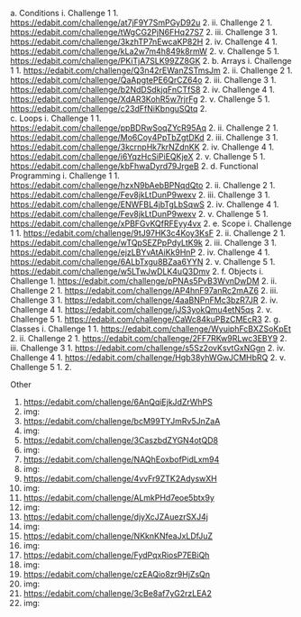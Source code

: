 ﻿a. Conditions
  i. Challenge 1
    1. https://edabit.com/challenge/at7jF9Y7SmPGyD92u
    2. 
  ii. Challenge 2
    1. https://edabit.com/challenge/tWgCG2PjN6FHq27S7
    2. 
  iii. Challenge 3
    1. https://edabit.com/challenge/3kzhTP7nEwcaKP82H
    2. 
  iv.  Challenge 4
    1. https://edabit.com/challenge/kLa2w7m4h849k8rmW
    2. 
  v.  Challenge 5
    1. https://edabit.com/challenge/PKiTjA7SLK99ZZ8GK
    2.
b. Arrays
  i. Challenge 1
    1. https://edabit.com/challenge/Q3n42rEWanZSTmsJm
    2. 
  ii. Challenge 2
    1. https://edabit.com/challenge/QaApgtePE6QrCZ64o
    2. 
  iii. Challenge 3
    1. https://edabit.com/challenge/b2NdDSdkjqFnCTfS8
    2. 
  iv.  Challenge 4
    1. https://edabit.com/challenge/XdAR3KohR5w7rjrFg
    2. 
  v.  Challenge 5
    1. https://edabit.com/challenge/c23dFfNiKbnguSQtq
    2.  
c. Loops
  i. Challenge 1
    1. https://edabit.com/challenge/ppBDRwSoqZYcR95Aq
    2. 
  ii. Challenge 2
    1. https://edabit.com/challenge/Mo6Coy4PpTbZgtDKd
    2. 
  iii. Challenge 3
    1. https://edabit.com/challenge/3kcrnpHk7krNZdnKK
    2. 
  iv.  Challenge 4
    1. https://edabit.com/challenge/i6YqzHcSiPiEQKjeX
    2. 
  v.  Challenge 5
    1. https://edabit.com/challenge/kbFhwaDyrd79JrgeB
    2. 
d. Functional Programming
  i. Challenge 1
    1. https://edabit.com/challenge/hzxN9bAebBPNqdQto
    2. 
  ii. Challenge 2
    1. https://edabit.com/challenge/Fev8jkLtDunP9wexv
    2. 
  iii. Challenge 3
    1. https://edabit.com/challenge/ENWFBL4jbTgLbSqwS
    2. 
  iv.  Challenge 4
    1. https://edabit.com/challenge/Fev8jkLtDunP9wexv
    2. 
  v.  Challenge 5
    1. https://edabit.com/challenge/xPBFGvKQfRFEyy4vx
    2. 
e. Scope
  i. Challenge 1
    1. https://edabit.com/challenge/9tJ97HK3c4Koy3KsF
    2. 
  ii. Challenge 2
    1. https://edabit.com/challenge/wTQpSEZPpPdyLtK9k
    2. 
  iii. Challenge 3
    1. https://edabit.com/challenge/ejzLBYvAtAiKk9HnP
    2. 
  iv.  Challenge 4
    1. https://edabit.com/challenge/6ALbTxgu8BZaa6YYN
    2. 
  v.  Challenge 5
    1. https://edabit.com/challenge/w5LTwJwDLK4uQ3Dmv
    2. 
f. Objects
  i. Challenge
    1. https://edabit.com/challenge/pPNAs5PvB3WvnDwDM
    2. 
  ii. Challenge 2
    1. https://edabit.com/challenge/AP4hnF97anRc2mAZ6
    2. 
  iii. Challenge 3
    1. https://edabit.com/challenge/4aaBNPnFMc3bzR7JR
    2. 
  iv.  Challenge 4
    1. https://edabit.com/challenge/jJS3yokQmu4etN5qs
    2. 
  v.  Challenge 5
    1. https://edabit.com/challenge/CaWc84kuPBzCMEcR3
    2. 
g. Classes
  i. Challenge 1
    1. https://edabit.com/challenge/WyuiphFcBXZSoKpEt
    2. 
  ii. Challenge 2
    1. https://edabit.com/challenge/2FF7RKw9RLwc3EBY9
    2. 
  iii. Challenge 3
    1. https://edabit.com/challenge/s5Sz2ovKsvtGxNGgn
    2. 
  iv.  Challenge 4
    1. https://edabit.com/challenge/Hgb38yhWGwJCMHbRQ
    2. 
  v.  Challenge 5
    1. 
    2. 



Other
  1. https://edabit.com/challenge/6AnQqiEjkJdZrWhPS
  1. img:
  2. https://edabit.com/challenge/bcM99TYJmRv5JnZaA
  2. img: 
  3. https://edabit.com/challenge/3CaszbdZYGN4otQD8
  3. img:
  4. https://edabit.com/challenge/NAQhEoxbofPidLxm94
  4. img:
  5. https://edabit.com/challenge/4vvFr9ZTK2AdyswXH
  5. img: 
  6. https://edabit.com/challenge/ALmkPHd7eoe5btx9y
  6. img: 
  7. https://edabit.com/challenge/djyXcJZAuezrSXJ4j
  7. img: 
  8. https://edabit.com/challenge/NKknKNfeaJxLDfJuZ
  8. img:
  9. https://edabit.com/challenge/FydPqxRiosP7EBiQh
  9. img: 
  10. https://edabit.com/challenge/czEAQio8zr9HjZsQn
  10. img:
  11. https://edabit.com/challenge/3cBe8af7yG2rzLEA2
  11. img: